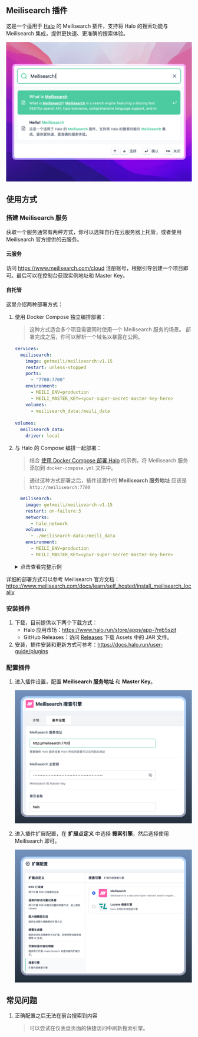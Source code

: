 ## Meilisearch 插件

这是一个适用于 [Halo](https://github.com/halo-dev/halo) 的 Meilisearch 插件，支持将 Halo 的搜索功能与 Meilisearch 集成，提供更快速、更准确的搜索体验。

![](./images/cover.png)

## 使用方式

### 搭建 Meilisearch 服务

获取一个服务通常有两种方式，你可以选择自行在云服务器上托管，或者使用 Meilisearch 官方提供的云服务。

#### 云服务

访问 <https://www.meilisearch.com/cloud> 注册账号，根据引导创建一个项目即可。最后可以在控制台获取实例地址和 Master Key。

#### 自托管

这里介绍两种部署方式：

1. 使用 Docker Compose 独立编排部署：

   > 这种方式适合多个项目需要同时使用一个 Meilisearch 服务的场景。
   > 部署完成之后，你可以解析一个域名以暴露在公网。

   ```yaml
   services:
     meilisearch:
       image: getmeili/meilisearch:v1.15
       restart: unless-stopped
       ports:
         - "7700:7700"
       environment:
         - MEILI_ENV=production
         - MEILI_MASTER_KEY=<your-super-secret-master-key-here>
       volumes:
         - meilisearch_data:/meili_data

   volumes:
     meilisearch_data:
       driver: local
   ```

2. 与 Halo 的 Compose 编排一起部署：

   > 结合 [使用 Docker Compose 部署 Halo](https://docs.halo.run/getting-started/install/docker-compose) 的示例，将 Meilisearch 服务添加到 `docker-compose.yml` 文件中。

   > 通过这种方式部署之后，插件设置中的 **Meilisearch 服务地址** 应该是 `http://meilisearch:7700`

    ```yaml
      meilisearch:
        image: getmeili/meilisearch:v1.15
        restart: on-failure:3
        networks:
          - halo_network
        volumes:
          - ./meilisearch-data:/meili_data
        environment:
          - MEILI_ENV=production
          - MEILI_MASTER_KEY=<your-super-secret-master-key-here>
    ```

    <details>
      <summary>点击查看完整示例</summary>

      ```yaml
      version: "3"

      services:
        halo:
          image: registry.fit2cloud.com/halo/halo:2.21
          restart: on-failure:3
          depends_on:
            halodb:
              condition: service_healthy
          networks:
            halo_network:
          volumes:
            - ./halo2:/root/.halo2
          ports:
            - "8090:8090"
          healthcheck:
            test: ["CMD", "curl", "-f", "http://localhost:8090/actuator/health/readiness"]
            interval: 30s
            timeout: 5s
            retries: 5
            start_period: 30s
          environment:
            - JVM_OPTS=-Xmx256m -Xms256m
          command:
            - --spring.r2dbc.url=r2dbc:pool:postgresql://halodb/halo
            - --spring.r2dbc.username=halo
            - --spring.r2dbc.password=openpostgresql
            - --spring.sql.init.platform=postgresql
            - --halo.external-url=http://localhost:8090/
        halodb:
          image: postgres:15.4
          restart: on-failure:3
          networks:
            halo_network:
          volumes:
            - ./db:/var/lib/postgresql/data
          healthcheck:
            test: [ "CMD", "pg_isready" ]
            interval: 10s
            timeout: 5s
            retries: 5
          environment:
            - POSTGRES_PASSWORD=openpostgresql
            - POSTGRES_USER=halo
            - POSTGRES_DB=halo
            - PGUSER=halo
        meilisearch:
          image: getmeili/meilisearch:v1.15
          restart: on-failure:3
          networks:
            - halo_network
          volumes:
            - ./meilisearch-data:/meili_data
          environment:
            - MEILI_ENV=production
            - MEILI_MASTER_KEY=<your-super-secret-master-key-here>

      networks:
        halo_network:
      ```

    </details>

详细的部署方式可以参考 Meilisearch 官方文档：<https://www.meilisearch.com/docs/learn/self_hosted/install_meilisearch_locally>

### 安装插件

1. 下载，目前提供以下两个下载方式：
    - Halo 应用市场：<https://www.halo.run/store/apps/app-7mb5szjt>
    - GitHub Releases：访问 [Releases](https://github.com/halo-sigs/plugin-meilisearch/releases) 下载 Assets 中的 JAR 文件。
2. 安装，插件安装和更新方式可参考：<https://docs.halo.run/user-guide/plugins>

### 配置插件

1. 进入插件设置，配置 **Meilisearch 服务地址** 和 **Master Key**。

    ![](./images/plugin-setting.png)

2. 进入插件扩展配置，在 **扩展点定义** 中选择 **搜索引擎**，然后选择使用 Meilisearch 即可。

    ![](./images/extension-point-setting.png)

## 常见问题

1. 正确配置之后无法在前台搜索到内容

   > 可以尝试在仪表盘页面的快捷访问中刷新搜索引擎。
